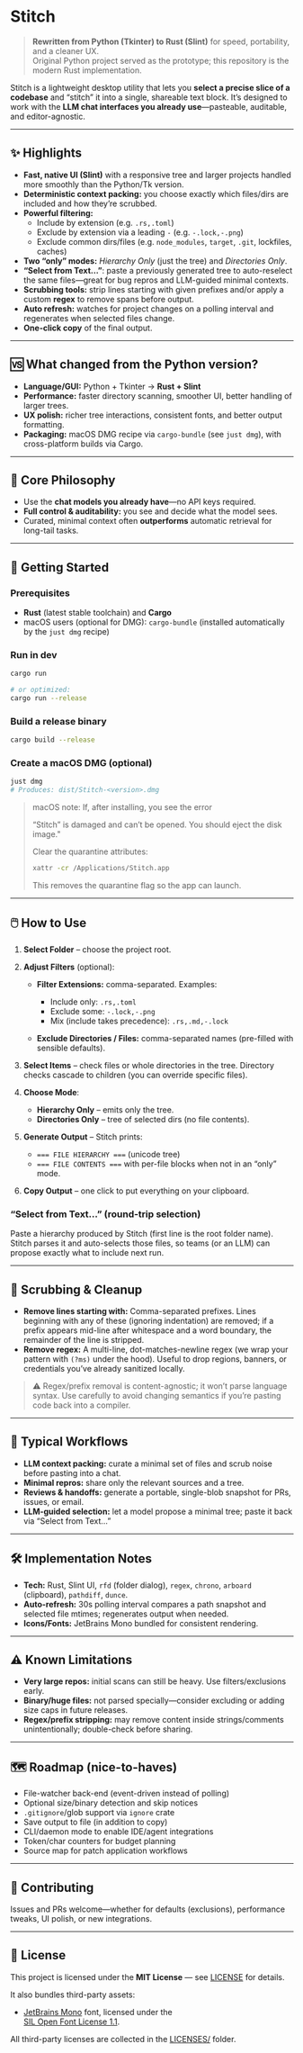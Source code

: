 # Stitch

> **Rewritten from Python (Tkinter) to Rust (Slint)** for speed, portability, and a cleaner UX.  
> Original Python project served as the prototype; this repository is the modern Rust implementation.

Stitch is a lightweight desktop utility that lets you **select a precise slice of a codebase** and “stitch” it into a single, shareable text block. It’s designed to work with the **LLM chat interfaces you already use**—pasteable, auditable, and editor-agnostic.

---

## ✨ Highlights

- **Fast, native UI (Slint)** with a responsive tree and larger projects handled more smoothly than the Python/Tk version.
- **Deterministic context packing:** you choose exactly which files/dirs are included and how they’re scrubbed.
- **Powerful filtering:**
  - Include by extension (e.g. `.rs,.toml`)
  - Exclude by extension via a leading `-` (e.g. `-.lock,-.png`)
  - Exclude common dirs/files (e.g. `node_modules`, `target`, `.git`, lockfiles, caches)
- **Two “only” modes:** _Hierarchy Only_ (just the tree) and _Directories Only_.
- **“Select from Text…”**: paste a previously generated tree to auto-reselect the same files—great for bug repros and LLM-guided minimal contexts.
- **Scrubbing tools:** strip lines starting with given prefixes and/or apply a custom **regex** to remove spans before output.
- **Auto refresh:** watches for project changes on a polling interval and regenerates when selected files change.
- **One-click copy** of the final output.

---

## 🆚 What changed from the Python version?

- **Language/GUI:** Python + Tkinter → **Rust + Slint**
- **Performance:** faster directory scanning, smoother UI, better handling of larger trees.
- **UX polish:** richer tree interactions, consistent fonts, and better output formatting.
- **Packaging:** macOS DMG recipe via `cargo-bundle` (see `just dmg`), with cross-platform builds via Cargo.

---

## 🧭 Core Philosophy

- Use the **chat models you already have**—no API keys required.
- **Full control & auditability:** you see and decide what the model sees.
- Curated, minimal context often **outperforms** automatic retrieval for long-tail tasks.

---

## 🚀 Getting Started

### Prerequisites

- **Rust** (latest stable toolchain) and **Cargo**
- macOS users (optional for DMG): `cargo-bundle` (installed automatically by the `just dmg` recipe)

### Run in dev

```bash
cargo run

# or optimized:
cargo run --release
```

### Build a release binary

```bash
cargo build --release
```

### Create a macOS DMG (optional)

```bash
just dmg
# Produces: dist/Stitch-<version>.dmg
```

> macOS note: If, after installing, you see the error
>
>“Stitch” is damaged and can’t be opened.
> You should eject the disk image."
>
>Clear the quarantine attributes:
>
>```bash
>xattr -cr /Applications/Stitch.app
>```
>
>This removes the quarantine flag so the app can launch.

---

## 🖱️ How to Use

1. **Select Folder** – choose the project root.
2. **Adjust Filters** (optional):

   * **Filter Extensions:** comma-separated. Examples:

     * Include only: `.rs,.toml`
     * Exclude some: `-.lock,-.png`
     * Mix (include takes precedence): `.rs,.md,-.lock`
   * **Exclude Directories / Files:** comma-separated names (pre-filled with sensible defaults).
3. **Select Items** – check files or whole directories in the tree. Directory checks cascade to children (you can override specific files).
4. **Choose Mode**:

   * **Hierarchy Only** – emits only the tree.
   * **Directories Only** – tree of selected dirs (no file contents).
5. **Generate Output** – Stitch prints:

   * `=== FILE HIERARCHY ===` (unicode tree)
   * `=== FILE CONTENTS ===` with per-file blocks when not in an “only” mode.
6. **Copy Output** – one click to put everything on your clipboard.

### “Select from Text…” (round-trip selection)

Paste a hierarchy produced by Stitch (first line is the root folder name). Stitch parses it and auto-selects those files, so teams (or an LLM) can propose exactly what to include next run.

---

## 🔧 Scrubbing & Cleanup

* **Remove lines starting with:** Comma-separated prefixes. Lines beginning with any of these (ignoring indentation) are removed; if a prefix appears mid-line after whitespace and a word boundary, the remainder of the line is stripped.
* **Remove regex:** A multi-line, dot-matches-newline regex (we wrap your pattern with `(?ms)` under the hood). Useful to drop regions, banners, or credentials you’ve already sanitized locally.

> ⚠️ Regex/prefix removal is content-agnostic; it won’t parse language syntax. Use carefully to avoid changing semantics if you’re pasting code back into a compiler.

---

## 🧩 Typical Workflows

* **LLM context packing:** curate a minimal set of files and scrub noise before pasting into a chat.
* **Minimal repros:** share only the relevant sources and a tree.
* **Reviews & handoffs:** generate a portable, single-blob snapshot for PRs, issues, or email.
* **LLM-guided selection:** let a model propose a minimal tree; paste it back via “Select from Text…”

---

## 🛠️ Implementation Notes

* **Tech:** Rust, Slint UI, `rfd` (folder dialog), `regex`, `chrono`, `arboard` (clipboard), `pathdiff`, `dunce`.
* **Auto-refresh:** 30s polling interval compares a path snapshot and selected file mtimes; regenerates output when needed.
* **Icons/Fonts:** JetBrains Mono bundled for consistent rendering.

---

## ⚠️ Known Limitations

* **Very large repos:** initial scans can still be heavy. Use filters/exclusions early.
* **Binary/huge files:** not parsed specially—consider excluding or adding size caps in future releases.
* **Regex/prefix stripping:** may remove content inside strings/comments unintentionally; double-check before sharing.

---

## 🗺️ Roadmap (nice-to-haves)

* File-watcher back-end (event-driven instead of polling)
* Optional size/binary detection and skip notices
* `.gitignore`/glob support via `ignore` crate
* Save output to file (in addition to copy)
* CLI/daemon mode to enable IDE/agent integrations
* Token/char counters for budget planning
* Source map for patch application workflows

---

## 🤝 Contributing

Issues and PRs welcome—whether for defaults (exclusions), performance tweaks, UI polish, or new integrations.

---

## 📄 License

This project is licensed under the **MIT License** — see [LICENSE](./LICENSE) for details.

It also bundles third-party assets:

- [JetBrains Mono](https://www.jetbrains.com/lp/mono/) font, licensed under the  
  [SIL Open Font License 1.1](./LICENSES/LICENSE-JetBrainsMono.txt).

All third-party licenses are collected in the [LICENSES/](./LICENSES) folder.